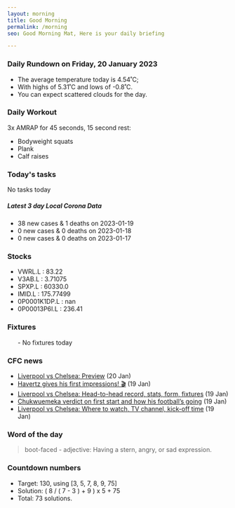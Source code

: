 ```yaml
---
layout: morning
title: Good Morning
permalink: /morning
seo: Good Morning Mat, Here is your daily briefing

---
```


<!-- weather_marker starts -->
### Daily Rundown on Friday, 20 January 2023

- The average temperature today is 4.54˚C;
- With highs of 5.31˚C and lows of -0.8˚C.
- You can expect scattered clouds for the day.

<!-- weather_marker ends -->

### Daily Workout
<!-- workout_marker starts -->
3x AMRAP for 45 seconds, 15 second rest:

- Bodyweight squats
- Plank
- Calf raises

<!-- workout_marker ends -->

### Today's tasks
<!-- task_marker starts -->
No tasks today
<!-- task_marker ends -->

<!-- c19_marker starts -->
##### Latest 3 day Local Corona Data

- 38 new cases & 1 deaths on 2023-01-19
- 0 new cases & 0 deaths on 2023-01-18
- 0 new cases & 0 deaths on 2023-01-17

<!-- c19_marker ends -->

### Stocks

<!-- stocks_marker starts -->

- VWRL.L : 83.22
- V3AB.L : 3.71075
- SPXP.L : 60330.0
- IMID.L : 175.77499
- 0P0001K1DP.L : nan
- 0P00013P6I.L : 236.41

<!-- stocks_marker ends -->

### Fixtures

<!-- sports_marker starts -->

<ul>
- No fixtures today</ul>

<!-- sports_marker ends -->

### CFC news

<!-- cfc_marker starts -->
- [Liverpool vs Chelsea: Preview](https://chelseafc.com/en/news/article/liverpool-vs-chelsea-preview-chelsea-team-news) (20 Jan)
- [Havertz gives his first impressions! 🎬](https://chelseafc.com/en/video/the-new-players-have-adapted-fast) (19 Jan)
- [Liverpool vs Chelsea: Head-to-head record, stats, form, fixtures](https://chelseafc.com/en/news/article/liverpool-vs-chelsea-stats-form-record-) (19 Jan)
- [Chukwuemeka verdict on first start and how his football’s going](https://chelseafc.com/en/news/article/chukwuemeka-verdict-on-first-start-and-how-his-footballs-going) (19 Jan)
- [Liverpool vs Chelsea: Where to watch, TV channel, kick-off time](https://chelseafc.com/en/news/article/liverpool-vs-chelsea-where-to-watch-tv-channel-kick-off-time) (19 Jan)

<!-- cfc_marker ends -->

### Word of the day
<!-- word_marker starts -->

 > boot-faced - adjective: Having a stern, angry, or sad expression.

<!-- word_marker ends -->

### Countdown numbers
<!-- game_marker starts -->

- Target: 130, using [3, 5, 7, 8, 9, 75]
- Solution: ( 8 / ( 7 - 3 ) + 9 ) x 5 + 75
- Total: 73 solutions.

<!-- game_marker ends -->